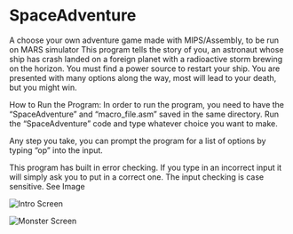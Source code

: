 # SpaceAdventure
A choose your own adventure game made with MIPS/Assembly, to be run on MARS simulator
This program tells the story of you, an astronaut whose ship has crash landed on a foreign planet with a radioactive storm brewing on the horizon.  You must find a power source to restart your ship. You are presented with many options along the way, most will lead to your death, but you might win. 

How to Run the Program:
In order to run the program, you need to have the “SpaceAdventure” and “macro_file.asm” saved in the same directory. Run the “SpaceAdventure” code and type whatever choice you want to make. 

Any step you take, you can prompt the program for a list of options by typing “op” into the input.

This program has built in error checking. If you type in an incorrect input it will simply ask you to put in a correct one. The input checking is case sensitive. See Image 

![Intro Screen](https://user-images.githubusercontent.com/8885471/54167187-7a29e700-4436-11e9-855f-05d90d698aba.png)

![Monster Screen](https://user-images.githubusercontent.com/8885471/54167259-e573b900-4436-11e9-8b4b-93708fff47db.png)
